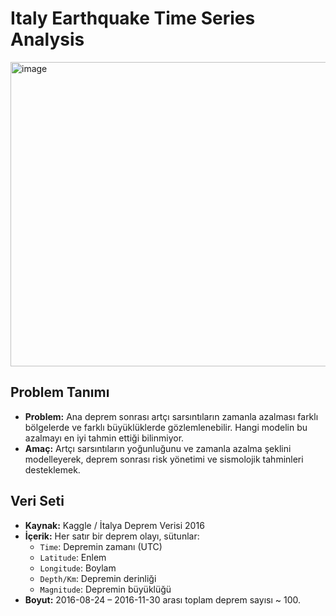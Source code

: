# Italy Earthquake Time Series Analysis

<img width="976" height="487" alt="image" src="https://github.com/user-attachments/assets/cd074c6e-af7a-40fb-a777-3d7e6ad51c1c" />


##  Problem Tanımı
- **Problem:** Ana deprem sonrası artçı sarsıntıların zamanla azalması farklı bölgelerde ve farklı büyüklüklerde gözlemlenebilir. Hangi modelin bu azalmayı en iyi tahmin ettiği bilinmiyor.  
- **Amaç:** Artçı sarsıntıların yoğunluğunu ve zamanla azalma şeklini modelleyerek, deprem sonrası risk yönetimi ve sismolojik tahminleri desteklemek.

##  Veri Seti
- **Kaynak:** Kaggle / İtalya Deprem Verisi 2016  
- **İçerik:** Her satır bir deprem olayı, sütunlar:  
  - `Time`: Depremin zamanı (UTC)  
  - `Latitude`: Enlem  
  - `Longitude`: Boylam  
  - `Depth/Km`: Depremin derinliği  
  - `Magnitude`: Depremin büyüklüğü  
- **Boyut:** 2016-08-24 – 2016-11-30 arası toplam deprem sayısı ~ 100.  

